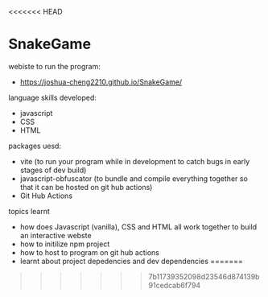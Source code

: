 <<<<<<< HEAD
# SnakeGame
webiste to run the program:
- https://joshua-cheng2210.github.io/SnakeGame/

language skills developed:
- javascript
- CSS
- HTML

packages uesd:
- vite (to run your program while in development to catch bugs in early stages of dev build)
- javascript-obfuscator (to bundle and compile everything together so that it can be hosted on git hub actions)
- Git Hub Actions

topics learnt
- how does Javascript (vanilla), CSS and HTML all work together to build an interactive webste
- how to initilize npm project
- how to host to program on git hub actions
- learnt about project depedencies and dev dependencies
=======

>>>>>>> 7b11739352098d23546d874139b91cedcab6f794
